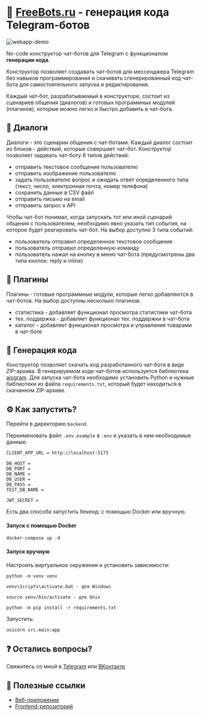 # 🤖 [FreeBots.ru](https://freebots.ru) - генерация кода Telegram-ботов

![webapp-demo](docs/webapp-demo.gif)

No-code конструктор чат-ботов для Telegram с функционалом **генерации кода**.

Конструктор позволяет создавать чат-ботов для мессенджера Telegram без навыков программирования и скачивать 
сгенерированный код чат-бота для самостоятельного запуска и редактирования.

Каждый чат-бот, разрабатываемый в конструкторе, состоит из сценариев общения (диалогов) и готовых программных модулей 
(плагинов), которые можно легко и быстро добавить в чат-бота.

## 💬 Диалоги
Диалоги - это сценарии общения с чат-ботами. Каждый диалог состоит из блоков - действий, которые совершает чат-бот. 
Конструктор позволяет задавать чат-боту 6 типов действий:
- отправить текстовое сообщение пользователю
- отправить изображение пользователю
- задать пользователю вопрос и ожидать ответ определенного типа (текст, число, электронная почта, номер телефона)
- сохранить данные в CSV файл
- отправить письмо на email
- отправить запрос к API

Чтобы чат-бот понимал, когда запускать тот или иной сценарий общения с пользователем, необходимо явно указать тип 
события, на которое будет реагировать чат-бот. На выбор доступно 3 типа событий:
- пользователь отправил определенное текстовое сообщение
- пользователь отправил определенную команду
- пользователь нажал на кнопку в меню чат-бота (предусмотрены два типа кнопок: reply и inline)

## 🔋 Плагины 
Плагины - готовые программные модули, которые легко добавляются в чат-ботов. На выбор доступны несколько плагинов:
- статистика - добавляет функционал просмотра статистики чат-бота
- тех. поддержка - добавляет функционал тех. поддержки в чат-бота
- каталог - добавляет функционал просмотра и управления товарами в чат-боте


## 🚀 Генерация кода
Конструктор позволяет скачать код разработанного чат-бота в виде ZIP-архива. В генерируемом коде чат-ботов используется
библиотека [aiogram](https://github.com/aiogram/aiogram). Для запуска чат-бота необходимо установить Python и нужные 
библиотеки из файла `requirements.txt`, который будет находиться в скачанном ZIP-архиве.

## ⚙️ Как запустить?
Перейти в директорию `backend`.

Переименовать файл `.env.example` в `.env` и указать в нем необходимые данные:
```
CLIENT_APP_URL = http://localhost:5173

DB_HOST = 
DB_PORT = 
DB_NAME = 
DB_USER = 
DB_PASS = 
TEST_DB_NAME = 

JWT_SECRET = 
```

Есть два способа запустить бекенд: с помощью Docker или вручную.

#### Запуск с помощью Docker
```commandline
docker-compose up -d
```

#### Запуск вручную
Настроить виртуальное окружения и установить зависимости:
```commandline
python -m venv venv

venv\Scripts\activate.bat - для Windows

source venv/bin/activate - для Unix

python -m pip install -r requirements.txt
```

Запустить:
```commandline
uvicorn src.main:app
```

## ❓ Остались вопросы?
Свяжитесь со мной в [Telegram](https://t.me/profatsky) или [ВКонтакте](https://vk.com/profatsky)

## 🔗 Полезные ссылки
- [Веб-приложение](https://freebots.ru)
- [Frontend-репозиторий](https://github.com/profatsky/freebots-frontend)